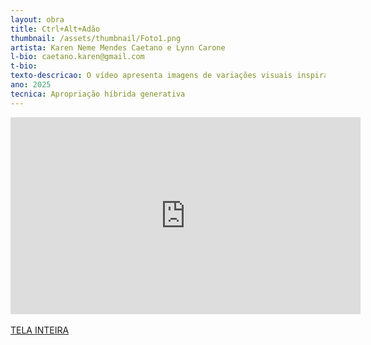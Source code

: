 ```yaml
---
layout: obra
title: Ctrl+Alt+Adão
thumbnail: /assets/thumbnail/Foto1.png
artista: Karen Neme Mendes Caetano e Lynn Carone
l-bio: caetano.karen@gmail.com
t-bio: 
texto-descricao: O vídeo apresenta imagens de variações visuais inspiradas na célebre cena da Criação de Adão, de Michelangelo, reimaginadas a partir de encontros improváveis entre seres, humanos, não humanos e máquina.
ano: 2025
tecnica: Apropriação híbrida generativa
---
```

<div class="responsive-iframe">
<iframe width="560" height="315" src="https://www.youtube.com/embed/YYSrD-qE9kg?si=" title="YouTube video player" frameborder="0" allow="accelerometer; autoplay; clipboard-write; encrypted-media; gyroscope; picture-in-picture; web-share" referrerpolicy="strict-origin-when-cross-origin" allowfullscreen></iframe>
</div>
<br>
<a href="https://drive.google.com/file/d/1hcypdxbrf3PCroSCtclNuxSCm6k933Ps/view?usp=drive_link" target="_blank">TELA INTEIRA</a>

